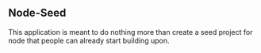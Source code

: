 ## Node-Seed
This application is meant to do nothing more than create a seed project for node that people can already start building upon.
